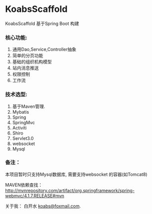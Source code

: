# KoabsScaffold
KoabsScaffold 基于Spring Boot 构建

### 核心功能:

1. 通用Dao,Service,Controller抽象
2. 简单的分页功能
3. 基础的组织机构模型
4. 站内消息推送
5. 权限控制
6. 工作流

### 技术选型:

1. 基于Maven管理.
2. Mybatis
3. Spring
4. SpringMvc
5. Activiti
6. Shiro
7. Servlet3.0
8. websocket
9. Mysql


### 备注：
本项目暂时只支持Mysql数据库, 需要支持websocket 的容器(如Tomcat8)

MAVEN依赖查找： http://mvnrepository.com/artifact/org.springframework/spring-webmvc/4.1.7.RELEASE#mvn

关于我：
白开水 koabs@foxmail.com.
